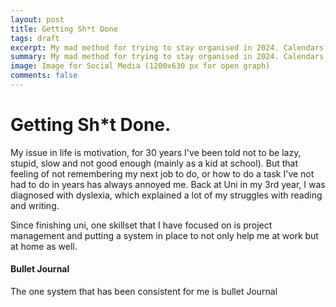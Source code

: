 ```yaml
---
layout: post
title: Getting Sh*t Done
tags: draft
excerpt: My mad method for trying to stay organised in 2024. Calendars, Bullet Journal, Notion and ADHD.
summary: My mad method for trying to stay organised in 2024. Calendars, Bullet Journal, Notion and ADHD.
image: Image for Social Media (1200x630 px for open graph)
comments: false
---
```


# Getting Sh*t Done.

My issue in life is motivation, for 30 years I've been told not to be lazy, stupid, slow and not good enough (mainly as a kid at school). But that feeling of not remembering my next job to do, or how to do a task I've not had to do in years has always annoyed me. Back at Uni in my 3rd year, I was diagnosed with dyslexia, which explained a lot of my struggles with reading and writing.

Since finishing uni, one skillset that I have focused on is project management and putting a system in place to not only help me at work but at home as well.

#### Bullet Journal

The one system that has been consistent for me is bullet Journal
